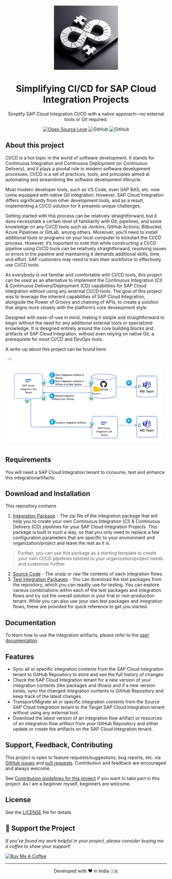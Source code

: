 <p align="center">
<img src="https://github.com/nesun3/ci-cd-sap-cloud-integration/blob/main/docs/images/cicd.png" alt="Logo" width="200" height="200"/>
</p>

<h1 align="center">Simplifying CI/CD for SAP Cloud Integration Projects</h1>

<p align="center">
Simplify SAP Cloud Integration CI/CD with a native approach—no external tools or Git required.
</p>

<div align="center">
  
[![Open Source Love](https://badges.frapsoft.com/os/v2/open-source.svg?v=103)](https://github.com/ellerbrock/open-source-badges/)
![GitHub](https://img.shields.io/github/license/nesun3/ci-cd-sap-cloud-integration)
![GitHub](https://img.shields.io/badge/sap_integration-Custom-blue)

</div>

## About this project
CI/CD is a hot topic in the world of software development. It stands for Continuous Integration and Continuous Deployment (or Continuous Delivery), and it plays a pivotal role in modern software development processes. CI/CD is a set of practices, tools, and principles aimed at automating and streamlining the software development lifecycle.

Most modern developer tools, such as VS Code, even SAP BAS, etc. now come equipped with native Git integration. However, SAP Cloud Integration differs significantly from other development tools, and as a result, implementing a CI/CD solution for it presents unique challenges.

Getting started with this process can be relatively straightforward, but it does necessitate a certain level of familiarity with Git, pipelines, and some knowledge on any CI/CD tools such as Jenkins, GitHub Actions, Bitbucket, Azure Pipelines or GitLab, among others. Moreover, you’ll need to install additional tools or programs on your local computer to kickstart the CI/CD process. However, it’s important to note that while constructing a CI/CD pipeline using CI/CD tools can be relatively straightforward, resolving issues or errors in the pipeline and maintaining it demands additional skills, time, and effort. SAP customers may need to train their workforce to effectively use CI/CD tools.

As everybody is not familiar and comfortable with CI/CD tools, this project can be used as an alternative to implement the Continuous Integration (CI) & Continuous Delivery/Deployment (CD) capabilities for SAP Cloud Integration without using any external CI/CD tools. The goal of this project was to leverage the inherent capabilities of SAP Cloud Integration, alongside the Power of Groovy and chaining of APIs, to create a solution that aligns more closely with the platform’s core development style.

Designed with ease-of-use in mind, making it simple and straightforward to begin without the need for any additional external tools or specialized knowledge. It is designed entirely around the core building blocks and artifacts of SAP Cloud Integration, without even relying on native Git, a prerequisite for most CI/CD and DevOps tools.

A write-up about this project can be found here:

![General architecture](https://github.com/nesun3/ci-cd-sap-cloud-integration/blob/main/docs/images/General%20architecture.png)
## Requirements
You will need a SAP Cloud Integration tenant to consume, test and enhance this integrationartifacts.

## Download and Installation
This repository contains
1. [Integration Package](https://github.com/nesun3/ci-cd-sap-cloud-integration/tree/main/build) - The zip file of the integration package that will help you to create your own Continuous Integration (CI) & Continuous Delivery (CD) pipelines for your SAP Cloud Integration Projects. This package is built in such a way, so that you only need to replace a few configuration parameters that are specific to your environment and organization/project and leave the rest as it is.
> Further, you can use this package as a starting template to create your own CI/CD pipelines tailored to your organization/project needs and customize further.
2. [Source Code](https://github.com/nesun3/ci-cd-sap-cloud-integration/tree/main/src) - The unzip or raw file contents of each integration flows.
3. [Test Integration Packages](https://github.com/nesun3/ci-cd-sap-cloud-integration/tree/main/test#test-packages) - You can download the test packages from the repository, which you can readily use for testing. You can explore various combinations within each of the test packages and integration flows and try out the overall solution in your trial or non-production tenant. While you can also use your own test packages and integration flows, these are provided for quick reference to get you started.

## Documentation
To learn how to use the integration artifacts, please refer to the [user documentation](https://github.com/nesun3/ci-cd-sap-cloud-integration/blob/main/docs/README.md).

## Features
  - Sync all or specific integration contents from the SAP Cloud Integration tenant to GitHub Repository to store and see the full history of changes.
  - Check the SAP Cloud Integration tenant for a new version of your integration contents (like packages and iflows) and if a new version exists, sync the changed integration contents to GitHub Repository and keep track of the latest changes.
  - Transport/Migrate all or specific integration contents from the Source SAP Cloud Integration tenant to the Target SAP Cloud Integration tenant without using any external tool.
  - Download the latest version of an integration flow artifact or resources of an integration flow artifact from your GitHub Repository and either update or create the artifacts on the SAP Cloud Integration tenant.

## Support, Feedback, Contributing

This project is open to feature requests/suggestions, bug reports, etc. via [GitHub issues](https://github.com/nesun3/ci-cd-sap-cloud-integration/issues) and [pull requests](https://github.com/nesun3/ci-cd-sap-cloud-integration/pulls). Contribution and feedback are encouraged and always welcome.

See [Contribution guidelines for this project](https://github.com/nesun3/ci-cd-sap-cloud-integration/blob/main/.github/CONTRIBUTING.md) if you want to take part in this project. As I am a beginner myself, beginners are welcome.

## License
See the [LICENSE](LICENSE) file for details

## 🌱 Support the Project

*If you've found my work helpful in your project, please consider buying me a coffee to show your support!*

<a href="https://www.buymeacoffee.com/nesun3" target="_blank"><img src="https://cdn.buymeacoffee.com/buttons/v2/default-yellow.png" alt="Buy Me A Coffee" style="height: 60px !important;width: 217px !important;" ></a>


<hr>
<p align="center">
Developed with ❤️ in India 🇮🇳 
</p>

